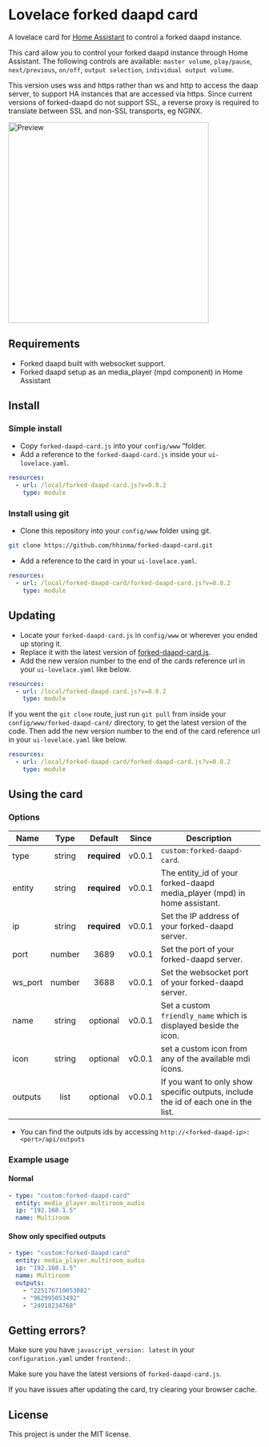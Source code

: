 # Lovelace forked daapd card
A lovelace card for [Home Assistant](https://github.com/home-assistant/home-assistant) to control a forked daapd instance.

This card allow you to control your forked daapd instance through Home Assistant.
The following controls are available: `master volume`, `play/pause`, `next/previous`, `on/off`, `output selection`, `individual output volume`.

This version uses wss and https rather than ws and http to access the daap server, to support HA instances that
are accessed via https.  Since current versions of forked-daapd do not support SSL, a reverse proxy is required to
translate between SSL and non-SSL transports, eg NGINX.

<img src="https://user-images.githubusercontent.com/457678/46584235-03d92100-ca61-11e8-9d4d-969cbca7f88c.gif" alt="Preview" width="400">

## Requirements
- Forked daapd built with websocket support.
- Forked daapd setup as an media_player (mpd component) in Home Assistant

## Install

### Simple install

- Copy `forked-daapd-card.js` into your `config/www` ”folder.
- Add a reference to the `forked-daapd-card.js` inside your `ui-lovelace.yaml`.

```yaml
resources:
  - url: /local/forked-daapd-card.js?v=0.0.2
    type: module
```

### Install using git

- Clone this repository into your `config/www` folder using git.

```bash
git clone https://github.com/hhinma/forked-daapd-card.git
```

- Add a reference to the card in your `ui-lovelace.yaml`.

```yaml
resources:
  - url: /local/forked-daapd-card/forked-daapd-card.js?v=0.0.2
    type: module
```

## Updating

- Locate your `forked-daapd-card.js` in `config/www` or wherever you ended up storing it.
- Replace it with the latest version of [forked-daapd-card.js](forked-daapd-card.js).
- Add the new version number to the end of the cards reference url in your `ui-lovelace.yaml` like below.

```yaml
resources:
  - url: /local/forked-daapd-card.js?v=0.0.2
    type: module
```

If you went the `git clone` route, just run `git pull` from inside your `config/www/forked-daapd-card/` directory, to get the latest version of the code. Then add the new version number to the end of the card reference url in your `ui-lovelace.yaml` like below.

```yaml
resources:
  - url: /local/forked-daapd-card/forked-daapd-card.js?v=0.0.2
    type: module
```

## Using the card

### Options

| Name | Type | Default | Since | Description |
|------|:----:|:-------:|:-----:|-------------|
| type | string | **required** | v0.0.1 | `custom:forked-daapd-card`.
| entity | string | **required** | v0.0.1 | The entity_id of your forked-daapd media_player (mpd) in home  assistant.
| ip | string | **required** | v0.0.1 | Set the IP address of your forked-daapd server.
| port | number | 3689 | v0.0.1 | Set the port of your forked-daapd server.
| ws_port | number | 3688 | v0.0.1 | Set the websocket port of your forked-daapd server.
| name | string | optional | v0.0.1 | Set a custom `friendly_name` which is displayed beside the icon.
| icon | string | optional | v0.0.1 | set a custom icon from any of the available mdi icons.
| outputs | list | optional | v0.0.1 | If you want to only show specific outputs, include the id of each one in the list.

- You can find the outputs ids by accessing `http://<forked-daapd-ip>:<port>/api/outputs`

### Example usage

#### Normal
```yaml
- type: "custom:forked-daapd-card"
  entity: media_player.multiroom_audio
  ip: "192.168.1.5"
  name: Multiroom
```

#### Show only specified outputs
```yaml
- type: "custom:forked-daapd-card"
  entity: media_player.multiroom_audio
  ip: "192.168.1.5"
  name: Multiroom
  outputs:
    - "225176710053082"
    - "962995053492"
    - "24918234768"
```

## Getting errors?
Make sure you have `javascript_version: latest` in your `configuration.yaml` under `frontend:`.

Make sure you have the latest versions of `forked-daapd-card.js`.

If you have issues after updating the card, try clearing your browser cache.

## License
This project is under the MIT license.
